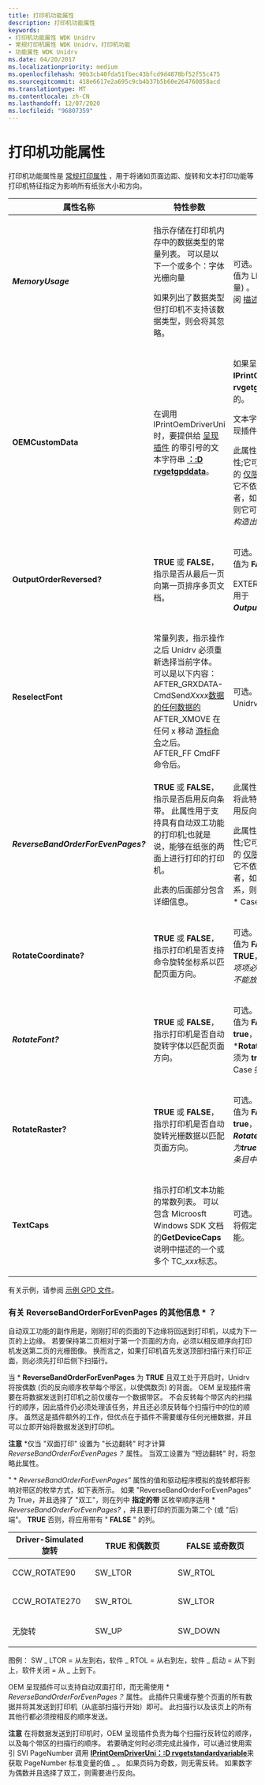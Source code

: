 ```yaml
---
title: 打印机功能属性
description: 打印机功能属性
keywords:
- 打印机功能属性 WDK Unidrv
- 常规打印机属性 WDK Unidrv，打印机功能
- 功能属性 WDK Unidrv
ms.date: 04/20/2017
ms.localizationpriority: medium
ms.openlocfilehash: 90b3cb40fda51fbec43bfcd9d4878bf52f55c475
ms.sourcegitcommit: 418e6617e2a695c9cb4b37b5b60e264760858acd
ms.translationtype: MT
ms.contentlocale: zh-CN
ms.lasthandoff: 12/07/2020
ms.locfileid: "96807359"
---
```

# <a name="printer-capability-attributes"></a>打印机功能属性





打印机功能属性是 [常规打印属性](general-printing-attributes.md) ，用于将诸如页面边距、旋转和文本打印功能等打印机特征指定为影响所有纸张大小和方向。

<table>
<colgroup>
<col width="33%" />
<col width="33%" />
<col width="33%" />
</colgroup>
<thead>
<tr class="header">
<th>属性名称</th>
<th>特性参数</th>
<th>注释</th>
</tr>
</thead>
<tbody>
<tr class="odd">
<td><p><em><strong>MemoryUsage</strong></p></td>
<td><p></p>
指示存储在打印机内存中的数据类型的常量列表。 可以是以下一个或多个：字体光栅向量
<p>如果列出了数据类型但打印机不支持该数据类型，则会将其忽略。</p></td>
<td><p>可选。 如果未指定，则默认值为 LIST (字体、光栅、矢量) 。 有关详细信息，请参阅 <a href="describing-printer-memory-configurations.md" data-raw-source="[Describing Printer Memory Configurations](describing-printer-memory-configurations.md)">描述打印机内存配置</a>。</p></td>
</tr>
<tr class="even">
<td><p></em><strong>OEMCustomData</strong></p></td>
<td><p>在调用 IPrintOemDriverUni 时，要提供给 <a href="rendering-plug-ins.md" data-raw-source="[rendering plug-in](rendering-plug-ins.md)">呈现插件</a> 的带引号的文本字符串 <a href="/windows-hardware/drivers/ddi/prcomoem/nf-prcomoem-iprintoemdriveruni-drvgetgpddata" data-raw-source="[&lt;strong&gt;IPrintOemDriverUni::DrvGetGPDData&lt;/strong&gt;](/windows-hardware/drivers/ddi/prcomoem/nf-prcomoem-iprintoemdriveruni-drvgetgpddata)"><strong>：:D rvgetgpddata</strong></a>。</p></td>
<td><p>如果呈现插件调用 <strong>IPrintOemDriverUni：:D rvgetgpddata</strong>，则是必需的。</p>
<p>文本字符串内容的解释由呈现插件决定。</p>
<p>此属性是可重定位的全局属性;它可能位于根级别 (查看) 的 <a href="root-level-only-attributes.md" data-raw-source="[Root-Level-Only Attributes](root-level-only-attributes.md)">仅限根级别的属性</a> ，表示它不依赖于打印机配置，或者，如果存在某种依赖项，则它可能会随 <em> 选项或 * 用例构造出现。</p></td>
</tr>
<tr class="odd">
<td><p></em><strong>OutputOrderReversed?</strong></p></td>
<td><p><strong>TRUE</strong> 或 <strong>FALSE</strong>，指示是否从最后一页向第一页排序多页文档。</p></td>
<td><p>可选。 如果未指定，则默认值为 <strong>FALSE</strong>。</p>
<p>EXTERN_GLOBAL 符号不应用于 <em> <strong>OutputOrderReversed？</strong>。</p></td>
</tr>
<tr class="even">
<td><p></em><strong>ReselectFont</strong></p></td>
<td><p></p>
常量列表，指示操作之后 Unidrv 必须重新选择当前字体。 可以是以下内容： AFTER_GRXDATA-CmdSend<em>Xxxx</em><a href="raster-data-emission-commands.md" data-raw-source="[raster data emission commands](raster-data-emission-commands.md)">数据的任何数据的</a>
AFTER_XMOVE 在任何 x 移动 <a href="cursor-commands.md" data-raw-source="[cursor commands](cursor-commands.md)">游标命令</a>之后。
AFTER_FF CmdFF 命令后。</td>
<td><p>可选。 如果未指定，则 Unidrv 不会重新选择字体。</p></td>
</tr>
<tr class="odd">
<td><p><em><strong>ReverseBandOrderForEvenPages?</strong></p></td>
<td><p><strong>TRUE</strong> 或 <strong>FALSE</strong>，指示是否启用反向条带。 此属性用于支持具有自动双工功能的打印机;也就是说，能够在纸张的两面上进行打印的打印机。</p>
<p>此表的后面部分包含详细信息。</p></td>
<td><p>此属性的默认值为 <strong>FALSE</strong>。 将此特性设置为 <strong>TRUE</strong> 可启用反向分级顺序。</p>
<p>此属性是可重定位的全局属性;它可能位于根级别 (查看) 的 <a href="root-level-only-attributes.md" data-raw-source="[Root-Level-Only Attributes](root-level-only-attributes.md)">仅限根级别的属性</a> ，表示它不依赖于打印机配置，或者，如果存在某种依赖关系，则它可能与 * Option 或 * Case 构造出现在一起。</p></td>
</tr>
<tr class="even">
<td><p></em><strong>RotateCoordinate?</strong></p></td>
<td><p><strong>TRUE</strong> 或 <strong>FALSE</strong>，指示打印机是否支持命令旋转坐标系以匹配页面方向。</p></td>
<td><p>可选。 如果未指定，则默认值为 <strong>FALSE</strong>。 如果 <strong>为 TRUE</strong>，则 <em> "方向" 功能的选项项必须指定打印机命令。 不能放置在<a href="conditional-statements.md" data-raw-source="[&lt;/em&gt;Case](conditional-statements.md)"> </em> Case</a>条目中。</p></td>
</tr>
<tr class="odd">
<td><p><em><strong>RotateFont?</strong></p></td>
<td><p><strong>TRUE</strong> 或 <strong>FALSE</strong>，指示打印机是否自动旋转字体以匹配页面方向。</p></td>
<td><p>可选。 如果未指定，则默认值为 <strong>FALSE</strong>。 如果 <strong>为 true</strong>，则 *<strong>RotateCoordinate？</strong> 也必须为 <strong>true</strong>。 不能置于 * Case 条目中。</p></td>
</tr>
<tr class="even">
<td><p></em><strong>RotateRaster?</strong></p></td>
<td><p><strong>TRUE</strong> 或 <strong>FALSE</strong>，指示打印机是否自动旋转光栅数据以匹配页面方向。</p></td>
<td><p>可选。 如果未指定，则默认值为 <strong>FALSE</strong>。 如果<strong>为 true</strong>，则 <em> <strong>RotateCoordinate？</strong>也必须为<strong>true</strong>。 不能置于 * Case 条目中。</p></td>
</tr>
<tr class="odd">
<td><p></em><strong>TextCaps</strong></p></td>
<td><p>指示打印机文本功能的常数列表。 可以包含 Microosft Windows SDK 文档的<strong>GetDeviceCaps</strong>说明中描述的一个或多个 TC_<em>xxx</em>标志。</p></td>
<td><p>可选。 如果未指定，Unidrv 将假定不支持任何文本功能。</p></td>
</tr>
</tbody>
</table>

 

有关示例，请参阅 [示例 GPD 文件](sample-gpd-files.md)。

### <a name="additional-information-about-reversebandorderforevenpages"></a><a href="" id="additional-information-about--reversebandorderforevenpages-"></a>有关 ReverseBandOrderForEvenPages 的其他信息 \* ？

自动双工功能的副作用是，刚刚打印的页面的下边缘将回送到打印机，以成为下一页的上边缘。 若要保持第二页相对于第一个页面的方向，必须以相反顺序向打印机发送第二页的光栅图像。 换而言之，如果打印机首先发送顶部扫描行来打印正面，则必须先打印后侧下扫描行。

当 \* **ReverseBandOrderForEvenPages** 为 **TRUE** 且双工处于开启时，Unidrv 将按偶数 (页的反向顺序枚举每个带区，以使偶数页) 的背面。 OEM 呈现插件需要在将数据发送到打印机之前仅缓存一个数据带区。 不会反转每个带区内的扫描行的顺序，因此插件仍必须处理该任务，并且还必须反转每个扫描行中的位的顺序。 虽然这是插件额外的工作，但优点在于插件不需要缓存任何光栅数据，并且可以立即开始将数据发送到打印机。

**注意** \*仅当 "双面打印" 设置为 "长边翻转" 时才计算 *_ReverseBandOrderForEvenPages？_* 属性。 当双工设置为 "短边翻转" 时，将忽略此属性。

 

" \* *_ReverseBandOrderForEvenPages"_* 属性的值和驱动程序模拟的旋转都将影响对带区的枚举方式，如下表所示。 如果 "ReverseBandOrderForEvenPages" 为 True，并且选择了 "双工"，则在列中 **指定的带** 区枚举顺序适用 \* *_ReverseBandOrderForEvenPages?_* ，并且要打印的页面为第二个 (或 "后) 端"。 **TRUE** 否则，将应用带有 " **FALSE** " 的列。

<table>
<colgroup>
<col width="33%" />
<col width="33%" />
<col width="33%" />
</colgroup>
<thead>
<tr class="header">
<th>Driver-Simulated 旋转</th>
<th><strong>TRUE</strong> 和偶数页</th>
<th><strong>FALSE</strong> 或奇数页</th>
</tr>
</thead>
<tbody>
<tr class="odd">
<td><p>CCW_ROTATE90</p></td>
<td><p>SW_LTOR</p></td>
<td><p>SW_RTOL</p></td>
</tr>
<tr class="even">
<td><p>CCW_ROTATE270</p></td>
<td><p>SW_RTOL</p></td>
<td><p>SW_LTOR</p></td>
</tr>
<tr class="odd">
<td><p>无旋转</p></td>
<td><p>SW_UP</p></td>
<td><p>SW_DOWN</p></td>
</tr>
</tbody>
</table>

 

图例： SW \_ LTOR = 从左到右，软件 \_ RTOL = 从右到左，软件 \_ 启动 = 从下到上，软件关闭 = 从 \_ 上到下。

OEM 呈现插件可以支持自动双面打印，而无需使用 \* *_ReverseBandOrderForEvenPages？_* 属性。 此插件只需缓存整个页面的所有数据并将其发送到打印机（从底部扫描行开始）即可。 此扫描行以及该页上的所有其他行都必须按相反的顺序发送。

**注意**   在将数据发送到打印机时，OEM 呈现插件负责为每个扫描行反转位的顺序，以及每个带区的扫描行的顺序。 若要确定何时必须完成此操作，可以通过使用索引 SVI PageNumber 调用 [**IPrintOemDriverUni：:D rvgetstandardvariable**](/windows-hardware/drivers/ddi/prcomoem/nf-prcomoem-iprintoemdriveruni-drvgetstandardvariable)来获取 PageNumber 标准变量的值 \_ 。 如果页码为奇数，则无需反转。 如果数字为偶数并且选择了双工，则需要进行反向。

 

